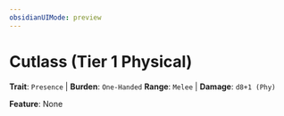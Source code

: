 ```yaml
---
obsidianUIMode: preview
---
```

# Cutlass (Tier 1 Physical)

**Trait**: `Presence` | **Burden**: `One-Handed`
**Range**: `Melee` | **Damage**: `d8+1 (Phy)`

**Feature**: None
